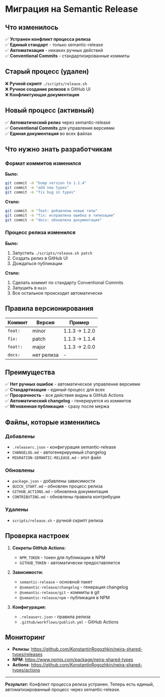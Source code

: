 # Миграция на Semantic Release

## Что изменилось

✅ **Устранен конфликт процесса релиза**  
✅ **Единый стандарт** - только semantic-release  
✅ **Автоматизация** - никаких ручных действий  
✅ **Conventional Commits** - стандартизированные коммиты  

## Старый процесс (удален)

❌ **Ручной скрипт** `./scripts/release.sh`  
❌ **Ручное создание релизов** в GitHub UI  
❌ **Конфликтующая документация**  

## Новый процесс (активный)

✅ **Автоматический релиз** через semantic-release  
✅ **Conventional Commits** для управления версиями  
✅ **Единая документация** во всех файлах  

## Что нужно знать разработчикам

### Формат коммитов изменился

**Было:**
```bash
git commit -m "bump version to 1.1.4"
git commit -m "add new types"
git commit -m "fix bug in types"
```

**Стало:**
```bash
git commit -m "feat: добавлены новые типы"
git commit -m "fix: исправлена ошибка в типизации"
git commit -m "docs: обновлена документация"
```

### Процесс релиза изменился

**Было:**
1. Запустить `./scripts/release.sh patch`
2. Создать релиз в GitHub UI
3. Дождаться публикации

**Стало:**
1. Сделать коммит по стандарту Conventional Commits
2. Запушить в `main`
3. Все остальное происходит автоматически

## Правила версионирования

| Коммит | Версия | Пример |
|--------|--------|---------|
| `feat:` | minor | 1.1.3 → 1.2.0 |
| `fix:` | patch | 1.1.3 → 1.1.4 |
| `feat!:` | major | 1.1.3 → 2.0.0 |
| `docs:` | нет релиза | - |

## Преимущества

✅ **Нет ручных ошибок** - автоматическое управление версиями  
✅ **Стандартизация** - единый процесс для всех  
✅ **Прозрачность** - все действия видны в GitHub Actions  
✅ **Автоматический changelog** - генерируется из коммитов  
✅ **Мгновенная публикация** - сразу после мержа  

## Файлы, которые изменились

### Добавлены
- `.releaserc.json` - конфигурация semantic-release
- `CHANGELOG.md` - автогенерируемый changelog
- `MIGRATION-SEMANTIC-RELEASE.md` - этот файл

### Обновлены
- `package.json` - добавлены зависимости
- `QUICK_START.md` - обновлен процесс релиза
- `GITHUB_ACTIONS.md` - обновлена документация
- `CONTRIBUTING.md` - обновлены правила контрибуции

### Удалены
- `scripts/release.sh` - ручной скрипт релиза

## Проверка настроек

1. **Секреты GitHub Actions:**
   - `NPM_TOKEN` - токен для публикации в NPM
   - `GITHUB_TOKEN` - автоматически предоставляется

2. **Зависимости:**
   - `semantic-release` - основной пакет
   - `@semantic-release/changelog` - генерация changelog
   - `@semantic-release/git` - коммиты в git
   - `@semantic-release/npm` - публикация в NPM

3. **Конфигурация:**
   - `.releaserc.json` - правила релиза
   - `.github/workflows/publish.yml` - GitHub Actions

## Мониторинг

- **Релизы**: https://github.com/KonstantinRogozhkin/neira-shared-types/releases
- **NPM**: https://www.npmjs.com/package/neira-shared-types
- **Actions**: https://github.com/KonstantinRogozhkin/neira-shared-types/actions

---

**Результат:** Конфликт процесса релиза устранен. Теперь есть единый, автоматизированный процесс через semantic-release. 